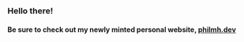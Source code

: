 ### Hello there!
#### Be sure to check out my newly minted personal website, [philmh.dev](philmh.dev)
